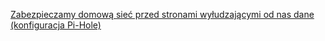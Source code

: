 [Zabezpieczamy domową sieć przed stronami wyłudzającymi od nas dane (konfiguracja Pi-Hole)](https://sekurak.pl/zabezpieczamy-domowa-siec-przed-stronami-wyludzajacymi-od-nas-dane-konfiguracja-pi-hole/?fbclid=IwAR2DryOif6m9_2ejrmyqZA4NJpn8vr6DwcB168wJ8BRDI8_a0lqQVNEYJxI)


